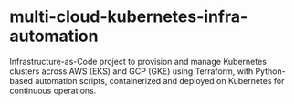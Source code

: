# multi-cloud-kubernetes-infra-automation
Infrastructure-as-Code project to provision and manage Kubernetes clusters across AWS (EKS) and GCP (GKE) using Terraform, with Python-based automation scripts, containerized and deployed on Kubernetes for continuous operations.
